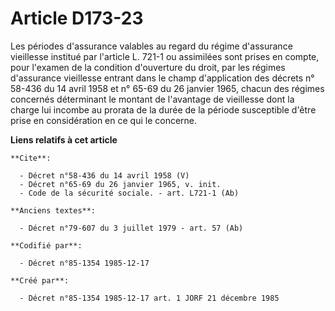 # Article D173-23

Les périodes d'assurance valables au regard du régime d'assurance vieillesse institué par l'article L. 721-1 ou assimilées
sont prises en compte, pour l'examen de la condition d'ouverture du droit, par les régimes d'assurance vieillesse entrant
dans le champ d'application des décrets n° 58-436 du 14 avril 1958 et n° 65-69 du 26 janvier 1965, chacun des régimes
concernés déterminant le montant de l'avantage de vieillesse dont la charge lui incombe au prorata de la durée de la période
susceptible d'être prise en considération en ce qui le concerne.

**Liens relatifs à cet article**

	**Cite**:

	  - Décret n°58-436 du 14 avril 1958 (V)
	  - Décret n°65-69 du 26 janvier 1965, v. init.
	  - Code de la sécurité sociale. - art. L721-1 (Ab)

	**Anciens textes**:

	  - Décret n°79-607 du 3 juillet 1979 - art. 57 (Ab)

	**Codifié par**:

	  - Décret n°85-1354 1985-12-17

	**Créé par**:

	  - Décret n°85-1354 1985-12-17 art. 1 JORF 21 décembre 1985
